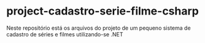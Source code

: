 # project-cadastro-serie-filme-csharp
Neste repositório está os arquivos do projeto de um pequeno sistema de cadastro de séries e filmes utilizando-se .NET
